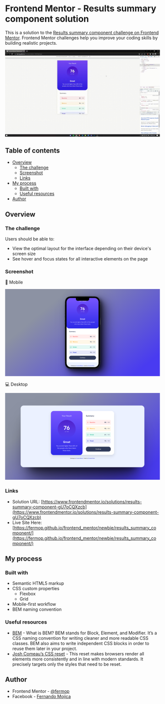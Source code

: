 # Frontend Mentor - Results summary component solution

This is a solution to the [Results summary component challenge on Frontend Mentor](https://www.frontendmentor.io/challenges/results-summary-component-CE_K6s0maV). Frontend Mentor challenges help you improve your coding skills by building realistic projects.

![Sample GIF](https://github.com/fermop/frontend_mentor-assets/blob/main/newbie/results_summary_component/sample.gif?raw=true)

## Table of contents

- [Overview](#overview)
  - [The challenge](#the-challenge)
  - [Screenshot](#screenshot)
  - [Links](#links)
- [My process](#my-process)
  - [Built with](#built-with)
  - [Useful resources](#useful-resources)
- [Author](#author)

## Overview

### The challenge

Users should be able to:

- View the optimal layout for the interface depending on their device's screen size
- See hover and focus states for all interactive elements on the page

### Screenshot

📱 Mobile

![Mobile](https://github.com/fermop/frontend_mentor-assets/blob/main/newbie/results_summary_component/mobile.png?raw=true)

💻 Desktop

![Desktop](https://github.com/fermop/frontend_mentor-assets/blob/main/newbie/results_summary_component/desktop.png?raw=true)

### Links

- Solution URL: [https://www.frontendmentor.io/solutions/results-summary-component-gU7oCQXzcb](https://www.frontendmentor.io/solutions/results-summary-component-gU7oCQXzcb)
- Live Site Here: [https://fermop.github.io/frontend_mentor/newbie/results_summary_component/](https://fermop.github.io/frontend_mentor/newbie/results_summary_component/)

## My process

### Built with

- Semantic HTML5 markup
- CSS custom properties
  - Flexbox
  - Grid
- Mobile-first workflow
- BEM naming convention

### Useful resources

- [BEM](https://9elements.com/bem-cheat-sheet/) - What is BEM? BEM stands for Block, Element, and Modifier. It’s a CSS naming convention for writing cleaner and more readable CSS classes. BEM also aims to write independent CSS blocks in order to reuse them later in your project.
- [Josh Comeau’s CSS reset](https://www.joshwcomeau.com/css/custom-css-reset/) - This reset makes browsers render all elements more consistently and in line with modern standards. It precisely targets only the styles that need to be reset.

## Author

- Frontend Mentor - [@fermop](https://www.frontendmentor.io/profile/fermop)
- Facebook - [Fernando Mojica](https://www.facebook.com/fernando.mojica.758737/)